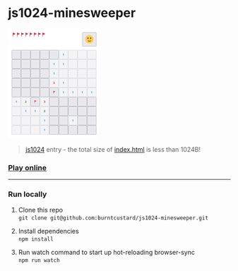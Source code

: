# js1024-minesweeper

<img src="https://github.com/burntcustard/js1024-minesweeper/blob/main/screenshot-x1.png?raw=true" width="208" height="248" alt="Screenshot of the game, showing flags in the top left a button with a smiley face in the top right, and a 10 by 10 grid of buttons in the center, some with flags some with numbers on."/>

> [js1024](https://js1024.fun/) entry - the total size of [index.html](index.html) is less than 1024B!

### [Play online](https://burnt.io/js1024-minesweeper)

---

### Run locally

1. Clone this repo  
  `git clone git@github.com:burntcustard/js1024-minesweeper.git`

2. Install dependencies  
  `npm install`

3. Run watch command to start up hot-reloading browser-sync  
  `npm run watch`
